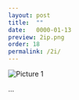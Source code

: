 ```yaml
---
layout: post
title:  ""
date:   0000-01-13
preview: 2ip.png
order: 18
permalink: /2i/
---
```


![Picture 1]({{site.baseurl}}/images/2i.png?auto=yes)

...
